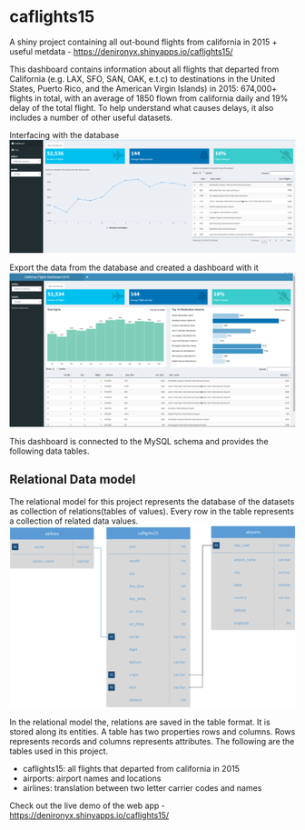 # caflights15
A shiny project containing all out-bound flights from california in 2015 + useful metdata - https://denironyx.shinyapps.io/caflights15/

This dashboard contains information about all flights that departed from California (e.g. LAX, SFO, SAN, OAK, e.t.c) to destinations in the United States, Puerto Rico, and the American Virgin Islands) in 2015: 674,000+ flights in total, with an average of 1850 flown from california daily and 19% delay of the total flight. To help understand what causes delays, it also includes a number of other useful datasets.

Interfacing with the database
![](images/california1.PNG)

Export the data from the database and created a dashboard with it
![](images/california_local.PNG)

This dashboard is connected to the MySQL schema and provides the following data tables.

## Relational Data model
The relational model for this project represents the database of the datasets as collection of relations(tables of values). Every row in the table represents a collection of related data values.
![](images/erd.png)


In the relational model the, relations are saved in the table format. It is stored along its entities. A table has two properties rows and columns. Rows represents records and columns represents attributes. The following are the tables used in this project.

- caflights15: all flights that departed from california in 2015
- airports: airport names and locations
- airlines: translation between two letter carrier codes and names

Check out the live demo of the web app - https://denironyx.shinyapps.io/caflights15/
